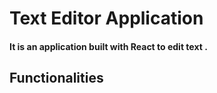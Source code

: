 # Text Editor Application
#### It is an application built with React to edit text .

## Functionalities
